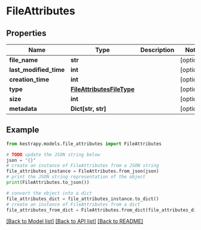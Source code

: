 # FileAttributes


## Properties

Name | Type | Description | Notes
------------ | ------------- | ------------- | -------------
**file_name** | **str** |  | [optional] 
**last_modified_time** | **int** |  | [optional] 
**creation_time** | **int** |  | [optional] 
**type** | [**FileAttributesFileType**](FileAttributesFileType.md) |  | [optional] 
**size** | **int** |  | [optional] 
**metadata** | **Dict[str, str]** |  | [optional] 

## Example

```python
from kestrapy.models.file_attributes import FileAttributes

# TODO update the JSON string below
json = "{}"
# create an instance of FileAttributes from a JSON string
file_attributes_instance = FileAttributes.from_json(json)
# print the JSON string representation of the object
print(FileAttributes.to_json())

# convert the object into a dict
file_attributes_dict = file_attributes_instance.to_dict()
# create an instance of FileAttributes from a dict
file_attributes_from_dict = FileAttributes.from_dict(file_attributes_dict)
```
[[Back to Model list]](../README.md#documentation-for-models) [[Back to API list]](../README.md#documentation-for-api-endpoints) [[Back to README]](../README.md)


